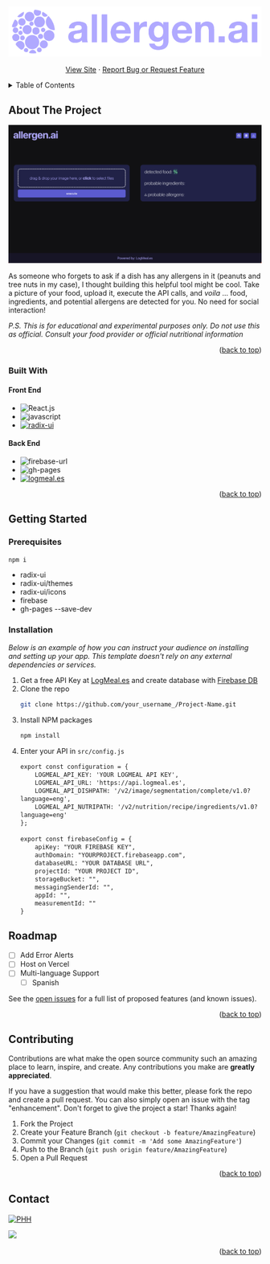 <a name="readme-top"></a>



<div align="center">
  <a href="https://github.com/pink-hat-hacker/allergen-ai">
    <img src="src/assets/logo.png" alt="Logo">
  </a>
  <p>
    <a href="https://pink-hat-hacker.github.io/allergen-ai">View Site</a>
    ·
    <a href="https://github.com/pink-hat-hacker/allergen-ai/issues">Report Bug or Request Feature</a>
  </p>
</div>

<!-- TABLE OF CONTENTS -->
<details>
  <summary>Table of Contents</summary>
  <ol>
    <li>
      <a href="#about-the-project">About The Project</a>
      <ul>
        <li><a href="#built-with">Built With</a></li>
      </ul>
    </li>
    <li>
      <a href="#getting-started">Getting Started</a>
      <ul>
        <li><a href="#prerequisites">Prerequisites</a></li>
        <li><a href="#installation">Installation</a></li>
      </ul>
    </li>
    <li><a href="#roadmap">Roadmap</a></li>
    <li><a href="#contributing">Contributing</a></li>
    <li><a href="#contact">Contact</a></li>
  </ol>
</details>


<!-- ABOUT THE PROJECT -->
## About The Project

[![Product Name Screen Shot][product-screenshot]](https://example.com)

As someone who forgets to ask if a dish has any allergens in it (peanuts and tree nuts in my case), I thought building this helpful tool might be cool. Take a picture of your food, upload it, execute the API calls, and *voila* ... food, ingredients, and potential allergens are detected for you. No need for social interaction!

*P.S. This is for educational and experimental purposes only. Do not use this as official. Consult your food provider or official nutritional information*

<p align="right">(<a href="#readme-top">back to top</a>)</p>



### Built With

#### Front End
* ![React.js]
* ![javascript]
* <a href="https://www.radix-ui.com/"><img src="https://avatars.githubusercontent.com/u/75042455?s=280&v=4" height="50" alt="radix-ui"/></a>

#### Back End
* ![firebase-url]
* ![gh-pages]
* <a href="https://logmeal.es/api"><img src="https://logmeal.es/static/image/brand/logmeal-api-logo.svg" width="150" alt="logmeal.es"/></a>

<p align="right">(<a href="#readme-top">back to top</a>)</p>


## Getting Started

### Prerequisites
`npm i`

- radix-ui
- radix-ui/themes
- radix-ui/icons
- firebase
- gh-pages --save-dev

### Installation

_Below is an example of how you can instruct your audience on installing and setting up your app. This template doesn't rely on any external dependencies or services._

1. Get a free API Key at [LogMeal.es](https://logmeal.es) and create database with [Firebase DB](https://firebase.google.com/)
2. Clone the repo
   ```sh
   git clone https://github.com/your_username_/Project-Name.git
   ```
3. Install NPM packages
   ```sh
   npm install
   ```
4. Enter your API in `src/config.js`
    ```
    export const configuration = {
        LOGMEAL_API_KEY: 'YOUR LOGMEAL API KEY',
        LOGMEAL_API_URL: 'https://api.logmeal.es',
        LOGMEAL_API_DISHPATH: '/v2/image/segmentation/complete/v1.0?language=eng',
        LOGMEAL_API_NUTRIPATH: '/v2/nutrition/recipe/ingredients/v1.0?language=eng'
    };

    export const firebaseConfig = {
        apiKey: "YOUR FIREBASE KEY",
        authDomain: "YOURPROJECT.firebaseapp.com",
        databaseURL: "YOUR DATABASE URL",
        projectId: "YOUR PROJECT ID",
        storageBucket: "",
        messagingSenderId: "",
        appId: "",
        measurementId: ""
    }

    ```

<!-- ROADMAP -->
## Roadmap

- [ ] Add Error Alerts
- [ ] Host on Vercel
- [ ] Multi-language Support
    - [ ] Spanish

See the [open issues](https://github.com/pink-hat-hacker/allergen-ai/issues) for a full list of proposed features (and known issues).

<p align="right">(<a href="#readme-top">back to top</a>)</p>


<!-- CONTRIBUTING -->
## Contributing

Contributions are what make the open source community such an amazing place to learn, inspire, and create. Any contributions you make are **greatly appreciated**.

If you have a suggestion that would make this better, please fork the repo and create a pull request. You can also simply open an issue with the tag "enhancement".
Don't forget to give the project a star! Thanks again!

1. Fork the Project
2. Create your Feature Branch (`git checkout -b feature/AmazingFeature`)
3. Commit your Changes (`git commit -m 'Add some AmazingFeature'`)
4. Push to the Branch (`git push origin feature/AmazingFeature`)
5. Open a Pull Request

<p align="right">(<a href="#readme-top">back to top</a>)</p>


<!-- CONTACT -->
## Contact

<a href="mailto:zyv@udel.edu" target="blank"><img align="center"
         src="https://img.shields.io/badge/gmail-EA4335.svg?style=for-the-badge&logo=gmail&logoColor=white"
         alt="PHH" height="30"/></a>

[![][linkedin-shield]][linkedin-url]

<p align="right">(<a href="#readme-top">back to top</a>)</p>



[linkedin-url]: https://linkedin.com/in/zoe-yoyo-valladares
[linkedin-shield]: https://img.shields.io/badge/-LinkedIn-black.svg?style=for-the-badge&logo=linkedin&colorB=555
[product-screenshot]: src/assets/pagescreenshot.png
[firebase-url]: https://img.shields.io/badge/firebase-ffca28?style=for-the-badge&logo=firebase&logoColor=black
[React.js]: https://img.shields.io/badge/React-20232A?style=for-the-badge&logo=react&logoColor=61DAFB
[radix-ui]: https://avatars.githubusercontent.com/u/75042455?s=280&v=4
[javascript]: https://img.shields.io/badge/JavaScript-323330?style=for-the-badge&logo=javascript&logoColor=F7DF1E
[logmeal]: https://logmeal.es/static/image/brand/logmeal-api-logo.svg
[gh-pages]:https://img.shields.io/badge/GitHub%20Pages-222222?style=for-the-badge&logo=GitHub%20Pages&logoColor=white